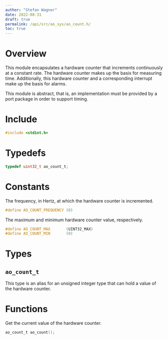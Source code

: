 ```yaml
---
author: "Stefan Wagner"
date: 2022-08-31
draft: true
permalink: /api/src/ao_sys/ao_count.h/
toc: true
---
```


# Overview

This module encapsulates a hardware counter that increments continuously at a constant rate. The hardware counter makes up the basis for measuring time. Additionally, this hardware counter and a corresponding interrupt make up the basis for alarms.

This module is abstract, that is, an implementation must be provided by a port package in order to support timing.

# Include

```c
#include <stdint.h>
```

# Typedefs

```c
typedef uint32_t ao_count_t;
```

# Constants

The frequency, in Hertz, at which the hardware counter is incremented.

```c
#define AO_COUNT_FREQUENCY (0)
```

The maximum and minimum hardware counter value, respectively.

```c
#define AO_COUNT_MAX       (UINT32_MAX)
#define AO_COUNT_MIN       (0)
```

# Types

## `ao_count_t`

This type is an alias for an unsigned integer type that can hold a value of the hardware counter.

# Functions

Get the current value of the hardware counter.

```c
ao_count_t ao_count();
```
